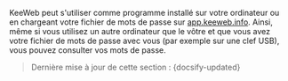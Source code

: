 KeeWeb peut s'utiliser comme programme installé sur votre ordinateur ou en chargeant votre fichier de mots de passe sur [app.keeweb.info](https://app.keeweb.info). Ainsi, même si vous utilisez un autre ordinateur que le vôtre et que vous avez votre fichier de mots de passe avec vous (par exemple sur une clef USB), vous pouvez consulter vos mots de passe.

> Dernière mise à jour de cette section : {docsify-updated}
